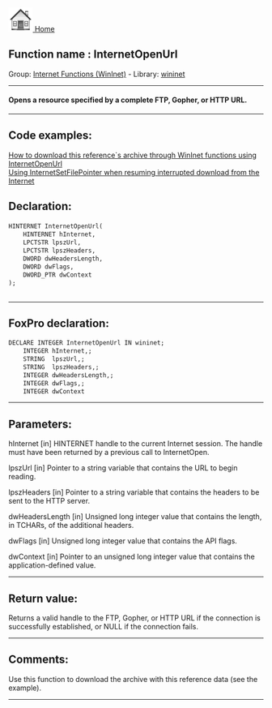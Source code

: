 [<img src="../../images/home.png"> Home ](https://github.com/VFPX/Win32API)  

## Function name : InternetOpenUrl
Group: [Internet Functions (WinInet)](../../functions_group.md#Internet_Functions_(WinInet))  -  Library: [wininet](../../Libraries.md#wininet)  
***  


#### Opens a resource specified by a complete FTP, Gopher, or HTTP URL.
***  


## Code examples:
[How to download this reference`s archive through WinInet functions using InternetOpenUrl](../../samples/sample_110.md)  
[Using InternetSetFilePointer when resuming interrupted download from the Internet](../../samples/sample_191.md)  

## Declaration:
```foxpro  
HINTERNET InternetOpenUrl(
    HINTERNET hInternet,
    LPCTSTR lpszUrl,
    LPCTSTR lpszHeaders,
    DWORD dwHeadersLength,
    DWORD dwFlags,
    DWORD_PTR dwContext
);
  
```  
***  


## FoxPro declaration:
```foxpro  
DECLARE INTEGER InternetOpenUrl IN wininet;
	INTEGER hInternet,;
	STRING  lpszUrl,;
	STRING  lpszHeaders,;
	INTEGER dwHeadersLength,;
	INTEGER dwFlags,;
	INTEGER dwContext  
```  
***  


## Parameters:
hInternet
[in] HINTERNET handle to the current Internet session. The handle must have been returned by a previous call to InternetOpen.

lpszUrl
[in] Pointer to a string variable that contains the URL to begin reading. 

lpszHeaders
[in] Pointer to a string variable that contains the headers to be sent to the HTTP server. 

dwHeadersLength
[in] Unsigned long integer value that contains the length, in TCHARs, of the additional headers. 

dwFlags
[in] Unsigned long integer value that contains the API flags. 

dwContext
[in] Pointer to an unsigned long integer value that contains the application-defined value.  
***  


## Return value:
Returns a valid handle to the FTP, Gopher, or HTTP URL if the connection is successfully established, or NULL if the connection fails.  
***  


## Comments:
Use this function to download the archive with this reference data (see the example).  
  
***  

